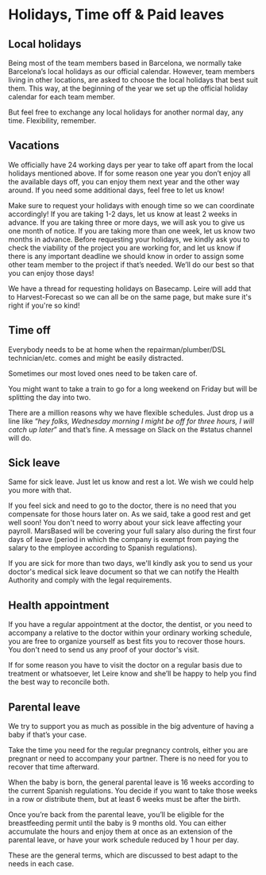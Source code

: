 # Holidays, Time off & Paid leaves

## Local holidays

Being most of the team members based in Barcelona, we normally take Barcelona’s local holidays as our official calendar. However, team members living in other locations, are asked to choose the local holidays that best suit them. This way, at the beginning of the year we set up the official holiday calendar for each team member.

But feel free to exchange any local holidays for another normal day, any time. Flexibility, remember.


## Vacations

We officially have 24 working days per year to take off apart from the local holidays mentioned above. If for some reason one year you don’t enjoy all the available days off, you can enjoy them next year and the other way around. If you need some additional days, feel free to let us know!

Make sure to request your holidays with enough time so we can coordinate accordingly! If you are taking 1-2 days, let us know at least 2 weeks in advance. If you are taking three or more days, we will ask you to give us one month of notice. If you are taking more than one week, let us know two months in advance. Before requesting your holidays, we kindly ask you to check the viability of the project you are working for, and let us know if there is any important deadline we should know in order to assign some other team member to the project if that’s needed. We’ll do our best so that you can enjoy those days! 

We have a thread for requesting holidays on Basecamp. Leire will add that to Harvest-Forecast so we can all be on the same page, but make sure it's right if you're so kind!


## Time off

Everybody needs to be at home when the repairman/plumber/DSL technician/etc. comes and might be easily distracted.

Sometimes our most loved ones need to be taken care of.

You might want to take a train to go for a long weekend on Friday but will be splitting the day into two.

There are a million reasons why we have flexible schedules. Just drop us a line like “_hey folks, Wednesday morning I might be off for three hours, I will catch up later_” and that’s fine. A message on Slack on the #status channel will do.


## Sick leave

Same for sick leave. Just let us know and rest a lot. We wish we could help you more with that.

If you feel sick and need to go to the doctor, there is no need that you compensate for those hours later on. As we said, take a good rest and get well soon! You don't need to worry about your sick leave affecting your payroll. MarsBased will be covering your full salary also during the first four days of leave (period in which the company is exempt from paying the salary to the employee according to Spanish regulations). 

If you are sick for more than two days, we'll kindly ask you to send us your doctor's medical sick leave document so that we can notify the Health Authority and comply with the legal requirements. 


## Health appointment

If you have a regular appointment at the doctor, the dentist, or you need to accompany a relative to the doctor within your ordinary working schedule, you are free to organize yourself as best fits you to recover those hours. You don't need to send us any proof of your doctor's visit.

If for some reason you have to visit the doctor on a regular basis due to treatment or whatsoever, let Leire know and she’ll be happy to help you find the best way to reconcile both. 


## Parental leave

We try to support you as much as possible in the big adventure of having a baby if that’s your case.

Take the time you need for the regular pregnancy controls, either you are pregnant or need to accompany your partner. There is no need for you to recover that time afterward.

When the baby is born, the general parental leave is 16 weeks according to the current Spanish regulations. You decide if you want to take those weeks in a row or distribute them, but at least 6 weeks must be after the birth.

Once you’re back from the parental leave, you’ll be eligible for the breastfeeding permit until the baby is 9 months old. You can either accumulate the hours and enjoy them at once as an extension of the parental leave, or have your work schedule reduced by 1 hour per day.

These are the general terms, which are discussed to best adapt to the needs in each case.
